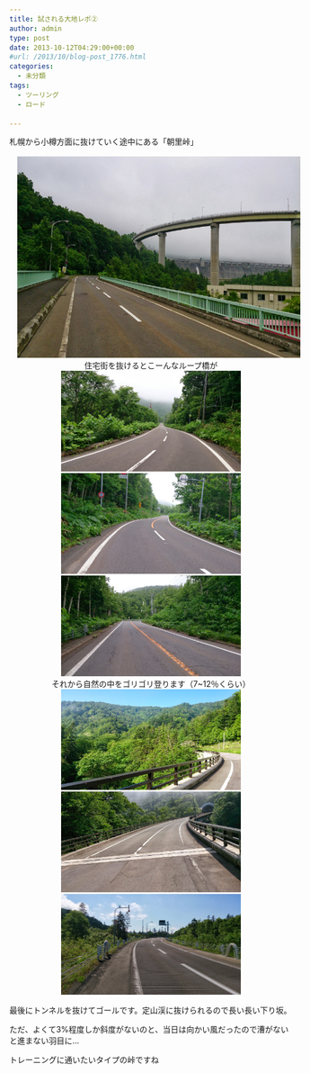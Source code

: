 ```yaml
---
title: 試される大地レポ②
author: admin
type: post
date: 2013-10-12T04:29:00+00:00
#url: /2013/10/blog-post_1776.html
categories:
  - 未分類
tags:
  - ツーリング
  - ロード

---
```

<div class="separator" style="clear: both; text-align: left;">
</div>

<div class="separator" style="clear: both; text-align: left;">
  札幌から小樽方面に抜けていく途中にある「朝里峠」
</div>

<div class="separator" style="clear: both; text-align: center;">
</div>

<div class="separator" style="clear: both; text-align: center;">
  <br /><a href="DSC_0048.jpg".jpg imageanchor="1" style="margin-left: 1em; margin-right: 1em;"><img border="0" src="DSC_0048.jpg" height="358" width="640" /></a>
</div>

<div class="separator" style="clear: both; text-align: center;">
</div>

<div class="separator" style="clear: both; text-align: center;">
  住宅街を抜けるとこーんなループ橋が
</div>

<div class="separator" style="clear: both; text-align: center;">
</div>

<div class="separator" style="clear: both; text-align: center;">
</div>

<div class="separator" style="clear: both; text-align: center;">
</div>

<div class="separator" style="clear: both; text-align: center;">
  <a href="DSC_0054.jpg".jpg imageanchor="1" style="margin-left: 1em; margin-right: 1em;"><img border="0" src="DSC_0054.jpg" height="179" width="320" /></a>
</div>



<div class="separator" style="clear: both; text-align: center;">
  <a href="DSC_0055.jpg".jpg imageanchor="1" style="margin-left: 1em; margin-right: 1em;"><img border="0" src="DSC_0055.jpg" height="179" width="320" /></a>
</div>



<div class="separator" style="clear: both; text-align: center;">
  <a href="DSC_0056.jpg".jpg imageanchor="1" style="margin-left: 1em; margin-right: 1em;"><img border="0" src="DSC_0056.jpg" height="179" width="320" /></a>
</div>

<div class="separator" style="clear: both; text-align: center;">
</div>

<div class="separator" style="clear: both; text-align: center;">
</div>

<div class="separator" style="clear: both; text-align: center;">
  それから自然の中をゴリゴリ登ります（7~12％くらい）
</div>

<div class="separator" style="clear: both; text-align: center;">
</div>

<div class="separator" style="clear: both; text-align: center;">
</div>



<div class="separator" style="clear: both; text-align: center;">
  <a href="DSC_0057.jpg".jpg imageanchor="1" style="margin-left: 1em; margin-right: 1em;"><img border="0" src="DSC_0057.jpg" height="179" width="320" /></a>
</div>



<div class="separator" style="clear: both; text-align: center;">
  <a href="DSC_0058.jpg".jpg imageanchor="1" style="margin-left: 1em; margin-right: 1em;"><img border="0" src="DSC_0058.jpg" height="179" width="320" /></a>
</div>



<div class="separator" style="clear: both; text-align: center;">
  <a href="DSC_0059.jpg".jpg imageanchor="1" style="margin-left: 1em; margin-right: 1em;"><img border="0" src="DSC_0059.jpg" height="179" width="320" /></a>
</div>

最後にトンネルを抜けてゴールです。定山渓に抜けられるので長い長い下り坂。

ただ、よくて3%程度しか斜度がないのと、当日は向かい風だったので漕がないと進まない羽目に…

トレーニングに通いたいタイプの峠ですね

